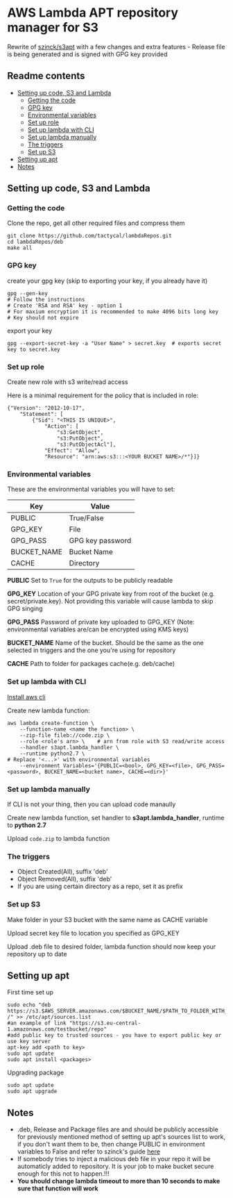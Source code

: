 #  AWS Lambda APT repository manager for S3

Rewrite of [szinck/s3apt](https://github.com/szinck/s3apt) with a few changes and extra features - Release file is being generated and is signed with GPG key provided

## Readme contents

* [Setting up code, S3 and Lambda](#setting-up-code-s3-and-lambda)
    * [Getting the code](#getting-the-code)
    * [GPG key](#gpg-key)
    * [Environmental variables](#environmental-variables)
    * [Set up role](#set-up-role)
    * [Set up lambda with CLI](#set-up-lambda-with-cli)
    * [Set up lambda manually](#set-up-lambda-manually)
    * [The triggers](#the-triggers)
    * [Set up S3](#set-up-s3)
* [Setting up apt](#setting-up-apt)
* [Notes](#notes)

## Setting up code, S3 and Lambda

### Getting the code
Clone the repo, get all other required files and compress them
```
git clone https://github.com/tactycal/lambdaRepos.git
cd lambdaRepos/deb
make all
```

### GPG key
create your gpg key (skip to exporting your key, if you already have it)
```
gpg --gen-key
# Follow the instructions
# Create 'RSA and RSA' key - option 1
# For maxium encryption it is recommended to make 4096 bits long key
# Key should not expire
```

export your key

```
gpg --export-secret-key -a "User Name" > secret.key  # exports secret key to secret.key
```

### Set up role

Create new role with s3 write/read access

Here is a minimal requirement for the policy that is included in role:
```
{"Version": "2012-10-17",
    "Statement": [
        {"Sid": "<THIS IS UNIQUE>",
            "Action": [
                "s3:GetObject",
                "s3:PutObject",
                "s3:PutObjectAcl"],
            "Effect": "Allow",
            "Resource": "arn:aws:s3:::<YOUR BUCKET NAME>/*"}]}
```

### Environmental variables
These are the environmental variables you will have to set:

| Key | Value |
| --- | ---|
| PUBLIC | True/False |
| GPG_KEY | File |
| GPG_PASS | GPG key password |
| BUCKET_NAME | Bucket Name |
| CACHE | Directory |

**PUBLIC** Set to `True` for the outputs to be publicly readable

**GPG_KEY** Location of your GPG private key from root of the bucket (e.g. secret/private.key). Not providing this variable will cause lambda to skip GPG singing

**GPG_PASS** Password of private key uploaded to GPG_KEY (Note: environmental variables are/can be encrypted using KMS keys)

**BUCKET_NAME** Name of the bucket. Should be the same as the one selected in triggers and the one you're using for repository

**CACHE** Path to folder for packages cache(e.g. deb/cache)

### Set up lambda with CLI

[Install aws cli](http://docs.aws.amazon.com/cli/latest/userguide/installing.html)

Create new lambda function:
```
aws lambda create-function \
    --function-name <name the function> \
    --zip-file fileb://code.zip \
    --role <role's arn> \    # arn from role with S3 read/write access
    --handler s3apt.lambda_handler \
    --runtime python2.7 \
# Replace '<...>' with environmental variables
    --environment Variables='{PUBLIC=<bool>, GPG_KEY=<file>, GPG_PASS=<password>, BUCKET_NAME=<bucket name>, CACHE=<dir>}'
```

### Set up lambda manually

If CLI is not your thing, then you can upload code manaully

Create new lambda function, set handler to **s3apt.lambda_handler**, runtime to **python 2.7**

Upload `code.zip` to lambda function

### The triggers

 * Object Created(All), suffix 'deb'
 * Object Removed(All), suffix 'deb'
 * If you are using certain directory as a repo, set it as prefix

### Set up S3
Make folder in your S3 bucket with the same name as CACHE variable

Upload secret key file to location you specified as GPG_KEY


Upload .deb file to desired folder, lambda function should now keep your repository up to date

## Setting up apt

First time set up
```
sudo echo "deb https://s3.$AWS_SERVER.amazonaws.com/$BUCKET_NAME/$PATH_TO_FOLDER_WITH_DEBIAN_FILES /" >> /etc/apt/sources.list
#an example of link "https://s3.eu-central-1.amazonaws.com/testbucket/repo"
#add public key to trusted sources - you have to export public key or use key server
apt-key add <path to key>
sudo apt update
sudo apt install <packages>
```

Upgrading package
```
sudo apt update
sudo apt upgrade
```

## Notes

 * .deb, Release and Package files are and should be publicly accessible for previously mentioned method of setting up apt's sources list to work, if you don't want them to be, then change PUBLIC in environment variables to False and refer to szinck's guide [here](http://webscale.plumbing/managing-apt-repos-in-s3-using-lambda)
 * If somebody tries to inject a malicious deb file in your repo it will be automaticly added to repository. It is your job to make bucket secure enough for this not to happen.!!!
 * **You should change lambda timeout to more than 10 seconds to make sure that function will work**
